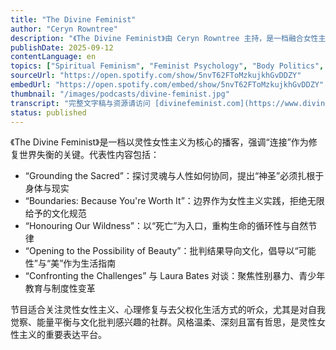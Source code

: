 ```yaml
---
title: "The Divine Feminist"
author: "Ceryn Rowntree"
description: "《The Divine Feminist》由 Ceryn Rowntree 主持，是一档融合女性主义与灵性探索的播客，强调自我重连、能量平衡与去父权化的生活方式。节目围绕“十三把钥匙”展开，探讨边界、野性、美、死亡与连接等主题，风格哲思、疗愈且富有行动力。曾邀请 Laura Bates 等嘉宾参与对谈，Spotify 评分为 5.0（9 条评论），在灵性女性主义与心理成长社群中具有深度影响力。"
publishDate: 2025-09-12
contentLanguage: en
topics: ["Spiritual Feminism", "Feminist Psychology", "Body Politics", "Depatriarchalization"]
sourceUrl: "https://open.spotify.com/show/5nvT62FToMzkujkhGvDDZY"
embedUrl: "https://open.spotify.com/embed/show/5nvT62FToMzkujkhGvDDZY"
thumbnail: "/images/podcasts/divine-feminist.jpg"
transcript: "完整文字稿与资源请访问 [divinefeminist.com](https://www.divinefeminist.com/)"
status: published
---
```


《The Divine Feminist》是一档以灵性女性主义为核心的播客，强调“连接”作为修复世界失衡的关键。代表性内容包括：

- “Grounding the Sacred”：探讨灵魂与人性如何协同，提出“神圣”必须扎根于身体与现实
- “Boundaries: Because You're Worth It”：边界作为女性主义实践，拒绝无限给予的文化规范
- “Honouring Our Wildness”：以“死亡”为入口，重构生命的循环性与自然节律
- “Opening to the Possibility of Beauty”：批判结果导向文化，倡导以“可能性”与“美”作为生活指南
- “Confronting the Challenges” 与 Laura Bates 对谈：聚焦性别暴力、青少年教育与制度性变革

节目适合关注灵性女性主义、心理修复与去父权化生活方式的听众，尤其是对自我觉察、能量平衡与文化批判感兴趣的社群。风格温柔、深刻且富有哲思，是灵性女性主义的重要表达平台。
